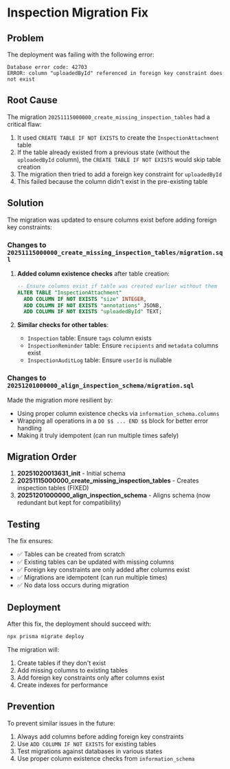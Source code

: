 # Inspection Migration Fix

## Problem

The deployment was failing with the following error:

```
Database error code: 42703
ERROR: column "uploadedById" referenced in foreign key constraint does not exist
```

## Root Cause

The migration `20251115000000_create_missing_inspection_tables` had a critical flaw:

1. It used `CREATE TABLE IF NOT EXISTS` to create the `InspectionAttachment` table
2. If the table already existed from a previous state (without the `uploadedById` column), the `CREATE TABLE IF NOT EXISTS` would skip table creation
3. The migration then tried to add a foreign key constraint for `uploadedById`
4. This failed because the column didn't exist in the pre-existing table

## Solution

The migration was updated to ensure columns exist before adding foreign key constraints:

### Changes to `20251115000000_create_missing_inspection_tables/migration.sql`

1. **Added column existence checks** after table creation:
   ```sql
   -- Ensure columns exist if table was created earlier without them
   ALTER TABLE "InspectionAttachment"
     ADD COLUMN IF NOT EXISTS "size" INTEGER,
     ADD COLUMN IF NOT EXISTS "annotations" JSONB,
     ADD COLUMN IF NOT EXISTS "uploadedById" TEXT;
   ```

2. **Similar checks for other tables**:
   - `Inspection` table: Ensure `tags` column exists
   - `InspectionReminder` table: Ensure `recipients` and `metadata` columns exist
   - `InspectionAuditLog` table: Ensure `userId` is nullable

### Changes to `20251201000000_align_inspection_schema/migration.sql`

Made the migration more resilient by:
- Using proper column existence checks via `information_schema.columns`
- Wrapping all operations in a `DO $$ ... END $$` block for better error handling
- Making it truly idempotent (can run multiple times safely)

## Migration Order

1. **20251020013631_init** - Initial schema
2. **20251115000000_create_missing_inspection_tables** - Creates inspection tables (FIXED)
3. **20251201000000_align_inspection_schema** - Aligns schema (now redundant but kept for compatibility)

## Testing

The fix ensures:
- ✅ Tables can be created from scratch
- ✅ Existing tables can be updated with missing columns
- ✅ Foreign key constraints are only added after columns exist
- ✅ Migrations are idempotent (can run multiple times)
- ✅ No data loss occurs during migration

## Deployment

After this fix, the deployment should succeed with:
```bash
npx prisma migrate deploy
```

The migration will:
1. Create tables if they don't exist
2. Add missing columns to existing tables
3. Add foreign key constraints only after columns exist
4. Create indexes for performance

## Prevention

To prevent similar issues in the future:
1. Always add columns before adding foreign key constraints
2. Use `ADD COLUMN IF NOT EXISTS` for existing tables
3. Test migrations against databases in various states
4. Use proper column existence checks from `information_schema`
